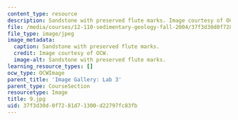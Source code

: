 ```yaml
---
content_type: resource
description: Sandstone with preserved flute marks. Image courtesy of OCW.
file: /media/courses/12-110-sedimentary-geology-fall-2004/37f3d30d0f7281d71300d22797fc83fb_9.jpg
file_type: image/jpeg
image_metadata:
  caption: Sandstone with preserved flute marks.
  credit: Image courtesy of OCW.
  image-alt: Sandstone with preserved flute marks.
learning_resource_types: []
ocw_type: OCWImage
parent_title: 'Image Gallery: Lab 3'
parent_type: CourseSection
resourcetype: Image
title: 9.jpg
uid: 37f3d30d-0f72-81d7-1300-d22797fc83fb
---
```

